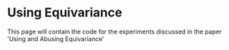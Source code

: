 # Using Equivariance
This page will contain the code for the experiments discussed in the paper 'Using and Abusing Equivariance'
